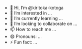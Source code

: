 - 👋 Hi, I’m @kiritoka-kotoga
- 👀 I’m interested in ...
- 🌱 I’m currently learning ...
- 💞️ I’m looking to collaborate on ...
- 📫 How to reach me ...
- 😄 Pronouns: ...
- ⚡ Fun fact: ...

<!---
kiritoka-kotoga/kiritoka-kotoga is a ✨ special ✨ repository because its `README.md` (this file) appears on your GitHub profile.
You can click the Preview link to take a look at your changes.
--->
